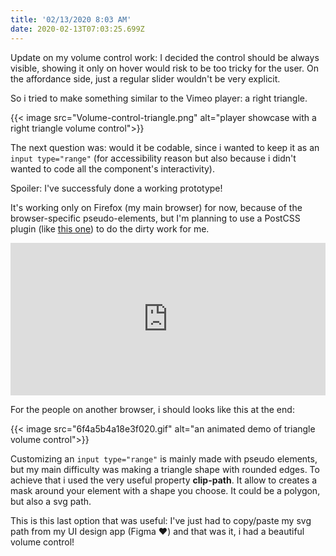 ```yaml
---
title: '02/13/2020 8:03 AM'
date: 2020-02-13T07:03:25.699Z
---
```

Update on my volume control work: I decided the control should be always visible, showing it only on hover would risk to be too tricky for the user. On the affordance side, just a regular slider wouldn't be very explicit.

So i tried to make something similar to the Vimeo player: a right triangle.

{{< image src="Volume-control-triangle.png" alt="player showcase with a right triangle volume control">}}

The next question was: would it be codable, since i wanted to keep it as an `input type="range"` (for accessibility reason but also because i didn't wanted to code all the component's interactivity).

Spoiler: I've successfuly done a working prototype!

It's working only on Firefox (my main browser) for now, because of the browser-specific pseudo-elements, but I'm planning to use a PostCSS plugin (like [this one](https://github.com/jonathantneal/postcss-input-range)) to do the dirty work for me.

<p><iframe height="244" style="width: 100%;" scrolling="no" title="Customized Range POC" src="https://codepen.io/Tixie/embed/preview/MWwgoRR?height=244&theme-id=dark&default-tab=css,result" frameborder="no" allowtransparency="true" allowfullscreen="true">
  See the Pen <a href='https://codepen.io/Tixie/pen/MWwgoRR'>Customized Range POC</a> by Tixie
  (<a href='https://codepen.io/Tixie'>@Tixie</a>) on <a href='https://codepen.io'>CodePen</a>.
</iframe></p>

For the people on another browser, i should looks like this at the end:

{{< image src="6f4a5b4a18e3f020.gif" alt="an animated demo of triangle volume control">}}

Customizing an `input type="range"` is mainly made with pseudo elements, but my main difficulty was making a triangle shape with rounded edges. To achieve that i used the very useful property **clip-path**. It allow to creates a mask around your element with a shape you choose. It could be a polygon, but also a svg path.

This is this last option that was useful: I've just had to copy/paste my svg path from my UI design app (Figma ❤️) and that was it, i had a beautiful volume control!
